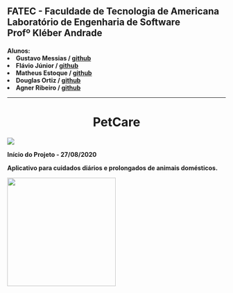 <h2>FATEC - Faculdade de Tecnologia de Americana<br>
Laboratório de Engenharia de Software<br>
Profº Kléber Andrade</h2>
 <h4>
 Alunos:<br>
        <li>Gustavo Messias / <a href="http://github.com/gustavomgs">github</a><br>
        <li>Flávio Júnior / <a href="#">github</a><br>
        <li>Matheus Estoque / <a href="http://github.com/matheusestoque">github</a><br>
        <li>Douglas Ortiz / <a href="http://github.com/DouglasOrtizOliveira">github</a><br>
        <li>Agner Ribeiro / <a href="#">github</a><br>
 <hr>
<h1 align="center"> PetCare </h1>
 <img src="https://img.shields.io/static/v1?label=react&message=framework&color=blue&style=for-the-badge&logo=REACT"/>
 
 <strong><p>Início do Projeto - 27/08/2020</p><strong>  

<p align="justify"> Aplicativo para cuidados diários e prolongados de animais domésticos. </p>




<img  width="250" src="http://gensoft.site/img/fundogit.fw.png">

